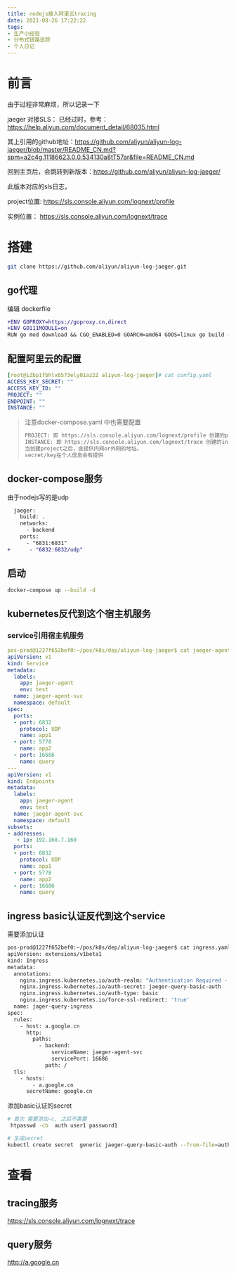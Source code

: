 ```yaml
---
title: nodejs接入阿里云tracing
date: 2021-08-26 17:22:22
tags:
- 生产小经验
- 分布式链路追踪
- 个人日记
---
```




# 前言
<!--more-->

由于过程非常麻烦，所以记录一下



jaeger 对接SLS： 已经过时，参考：https://help.aliyun.com/document_detail/68035.html

其上引用的github地址：https://github.com/aliyun/aliyun-log-jaeger/blob/master/README_CN.md?spm=a2c4g.11186623.0.0.534130a8tT57ar&file=README_CN.md



回到主页后，会跳转到新版本：https://github.com/aliyun/aliyun-log-jaeger/

此版本对应的sls日志，

project位置: https://sls.console.aliyun.com/lognext/profile

实例位置： https://sls.console.aliyun.com/lognext/trace



<!--more-->
# 搭建

```bash
git clone https://github.com/aliyun/aliyun-log-jaeger.git
```

## go代理

编辑 dockerfile

```diff
+ENV GOPROXY=https://goproxy.cn,direct
+ENV GO111MODULE=on
RUN go mod download && CGO_ENABLED=0 GOARCH=amd64 GOOS=linux go build -o /jaeger-sls-plugin
```

## 配置阿里云的配置

```yaml
[root@iZbp1fbhlx6573ely01az2Z aliyun-log-jaeger]# cat config.yaml
ACCESS_KEY_SECRET: ""
ACCESS_KEY_ID: ""
PROJECT: ""
ENDPOINT: ""
INSTANCE: ""
```

> 注意docker-compose.yaml 中也需要配置
>
> ```bash
> PROJECT: 即 https://sls.console.aliyun.com/lognext/profile 创建的project
> INSTANCE: 即 https://sls.console.aliyun.com/lognext/trace 创建的instance
> 当创建project之后，会提供内网or外网的地址。
> secret/key在个人信息会有提供
> ```

## docker-compose服务

由于nodejs写的是udp

```diff
  jaeger:
    build: .
    networks:
      - backend
    ports:
      - "6831:6831"
+      - "6832:6832/udp"
```



## 启动

```bash
docker-compose up --build -d
```



## kubernetes反代到这个宿主机服务

### service引用宿主机服务

```yaml
pos-prod@1227f652bef0:~/pos/k8s/dep/aliyun-log-jaeger$ cat jaeger-agent-svc.yaml 
apiVersion: v1
kind: Service
metadata:
  labels:
    app: jaeger-agent
    env: test
  name: jaeger-agent-svc
  namespace: default
spec:
  ports:
  - port: 6832
    protocol: UDP
    name: app1
  - port: 5778
    name: app2
  - port: 16686
    name: query
---
apiVersion: v1
kind: Endpoints
metadata:
  labels:
    app: jaeger-agent
    env: test
  name: jaeger-agent-svc
  namespace: default
subsets:
- addresses:
   - ip: 192.168.7.160
  ports:
  - port: 6832
    protocol: UDP
    name: app1
  - port: 5778
    name: app2
  - port: 16686
    name: query
```

## ingress basic认证反代到这个service

需要添加认证

```bash
pos-prod@1227f652bef0:~/pos/k8s/dep/aliyun-log-jaeger$ cat ingress.yaml 
apiVersion: extensions/v1beta1
kind: Ingress
metadata:
  annotations:
    nginx.ingress.kubernetes.io/auth-realm: "Authentication Required - for you company"
    nginx.ingress.kubernetes.io/auth-secret: jaeger-query-basic-auth
    nginx.ingress.kubernetes.io/auth-type: basic
    nginx.ingress.kubernetes.io/force-ssl-redirect: 'true'
  name: jager-query-ingress
spec:
  rules:
    - host: a.google.cn
      http:
        paths:
          - backend:
              serviceName: jaeger-agent-svc
              servicePort: 16686
            path: /
  tls:
    - hosts:
        - a.google.cn
      secretName: google.cn
```

添加basic认证的secret

```bash
# 首次 需要添加-c, 之后不需要
 htpasswd -cb  auth user1 password1

# 生成secret
kubectl create secret  generic jaeger-query-basic-auth --from-file=auth
```



# 查看

## tracing服务

https://sls.console.aliyun.com/lognext/trace

## query服务

http://a.google.cn









